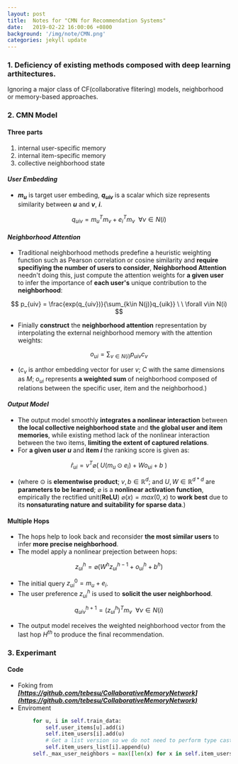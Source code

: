 ```yaml
---
layout: post
title:  Notes for "CMN for Recommendation Systems"
date:   2019-02-22 16:00:06 +0800
background: '/img/note/CMN.png'
categories: jekyll update
---
```

### 1. Deficiency of existing methods composed with deep learning arthitectures.
Ignoring a major class of CF(collaborative flitering) models, neighborhood or memory-based approaches.


### 2. CMN Model
#### Three parts
1. internal user-specific memory
2. internal item-specific memory
3. collective neighborhood state

#### ***User Embedding***
- **$m_u$** is target user embeding, **$q_{uiv}$** is a scalar which size represents similarity between **$u$** and **$v$**, **$i$**.

$$q_{uiv}=m_u^Tm_v + e_i^Tm_v \ \ \forall v \in N(i)$$ 

#### ***Neighborhood Attention***
+ Traditional neighborhood methods predefine a heuristic weighting function such as Pearson correlation or cosine similarity and **require specifiying the number of users to consider**, **Neighborhood Attention** needn't doing this, just compute the attention weights for **a given user** to infer the importance of **each user's** unique contribution to the **neighborhood**:  
 
$$ p_{uiv} = \frac{exp(q_{uiv})}{\sum_{k\in N(j)}q_{uik}} \ \ \forall v\in N(i) $$

+ Finially **construct** the **neighborhood attention** representation by interpolating the external neighborhood memory with the attention weights:

$$ o_{ui} = \sum_{v\in N(i)}p_{uiv}c_{v} $$

+ ($c_v$ is anthor embedding vector for user $v$; $C$ with the same dimensions as $M$; $o_{ui}$ represents **a weighted sum** of neighborhood composed of relations between the specific user, item and the neighborhood.)

#### ***Output Model***
+ The output model smoothly **integrates a nonlinear interaction** between **the local collective neighborhood state** and **the global user and item memories**, while existing method lack of the nonlinear interaction between the two items, **limiting the extent of captured relations**.
+ For **a given user $u$** and **item $i$** the ranking score is given as:

$$ \hat{r}_{ui} = v^T\varnothing(\ U(m_u\odot e_i) + Wo_{ui} + b \ ) $$

+ (where $\odot$ is **elementwise product**; $v,b\in \mathbb{R}^d$; and $U,W \in \mathbb{R}^{d*d}$ are **parameters to be learned**; $\varnothing$ is a **nonlinear activation function**, empirically the rectified unit(**ReLU**) $\varnothing(x) =  max(0,x)$ to **work best** due to its **nonsaturating nature and suitability for sparse data**.)

#### Multiple Hops
+ The hops help to look back and reconsider **the most similar users** to infer **more precise neighborhood**.
+ The model apply a nonlinear prejection between hops:

$$ z_{ui}^h = \varnothing(W^hz_{ui}^{h-1} + o_{ui}^h + b^h) $$

+ The initial query $z_{ui}^0 = m_u + e_i$.
+ The user preference $z_{ui}^h$ is used to **solicit the user neighborhood**. 

$$ q_{uiv}^{h+1} = (z_{ui}^{h})^Tm_v \ \ \forall v \in N(i) $$

+ The output model receives the weighted neighborhood vector from the last hop $H^{th}$ to produce the final recommendation.

### 3. Experimant
#### Code 
+ Foking from ***[https://github.com/tebesu/CollaborativeMemoryNetwork](https://github.com/tebesu/CollaborativeMemoryNetwork)***
+ Enviroment

```python
        for u, i in self.train_data:
            self.user_items[u].add(i)
            self.item_users[i].add(u)
            # Get a list version so we do not need to perform type casting
            self.item_users_list[i].append(u)
        self._max_user_neighbors = max([len(x) for x in self.item_users.values()])
```